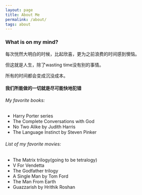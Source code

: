 ```yaml
---
layout: page
title: About Me
permalink: /about/
tags: about
---
```


### What is on my mind?

每次恍然大明白的时候，比起欣喜，更为之前浪费的时间感到懊恼。

但这就是人生，除了wasting time没有别的事情。

所有的时间都会变成沉没成本。

#### 我们所能做的一切就是尽可能快地犯错



###### My favorite books:

* Harry Porter series
* The Complete Conversations with God
* No Two Alike by Judith Harris
* The Language Instinct by Steven Pinker

###### List of my favorite movies:

- The Matrix trilogy(going to be tetralogy)
- V For Vendetta
- The Godfather trilogy
- A Single Man by Tom Ford
- The Man From Earth
- Guazzarish by Hrithik Roshan
